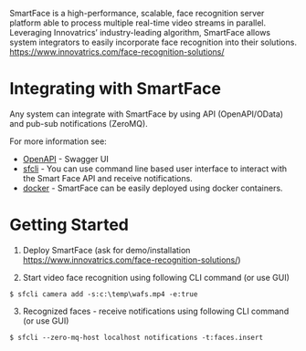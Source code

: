 SmartFace is a high-performance, scalable, face recognition server platform able to process multiple real-time video streams in parallel. Leveraging Innovatrics’ industry-leading algorithm, SmartFace allows system integrators to easily incorporate face recognition into their solutions. https://www.innovatrics.com/face-recognition-solutions/

# Integrating with SmartFace
Any system can integrate with SmartFace by using API (OpenAPI/OData) and pub-sub notifications (ZeroMQ).

For more information see:
* [OpenAPI](https://innovatrics.github.io/smartface/?url=https://raw.githubusercontent.com/innovatrics/smartface/4.9/api/swagger.json) - Swagger UI
* [sfcli](sfcli) - You can use command line based user interface to interact with the Smart Face API and receive notifications.
* [docker](sf-docker) - SmartFace can be easily deployed using docker containers. 

# Getting Started
1. Deploy SmartFace (ask for demo/installation https://www.innovatrics.com/face-recognition-solutions/)

2. Start video face recognition using following CLI command (or use GUI)
```
$ sfcli camera add -s:c:\temp\wafs.mp4 -e:true
```

3. Recognized faces - receive notifications using following CLI command (or use GUI)
```
$ sfcli --zero-mq-host localhost notifications -t:faces.insert
```
